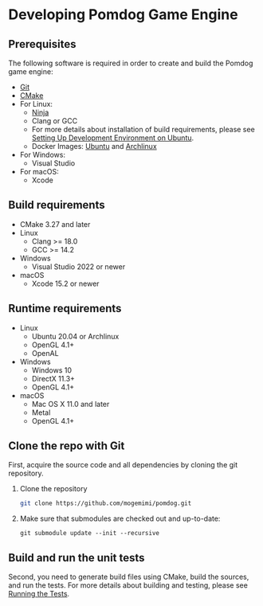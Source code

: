 # Developing Pomdog Game Engine

## Prerequisites

The following software is required in order to create and build the Pomdog game engine:

- [Git](https://www.git-scm.com/)
- [CMake](https://cmake.org/)
- For Linux:
  - [Ninja](https://ninja-build.org/)
  - Clang or GCC
  - For more details about installation of build requirements, please see [Setting Up Development Environment on Ubuntu](Setting-Up-Development-Environment-on-Ubuntu.md).
  - Docker Images: [Ubuntu](https://hub.docker.com/r/mogemimi/gamedev-ubuntu) and [Archlinux](https://hub.docker.com/r/mogemimi/gamedev-archlinux/)
- For Windows:
  - Visual Studio
- For macOS:
  - Xcode

## Build requirements

- CMake 3.27 and later
- Linux
  - Clang >= 18.0
  - GCC >= 14.2
- Windows
  - Visual Studio 2022 or newer
- macOS
  - Xcode 15.2 or newer

## Runtime requirements

- Linux
  - Ubuntu 20.04 or Archlinux
  - OpenGL 4.1+
  - OpenAL
- Windows
  - Windows 10
  - DirectX 11.3+
  - OpenGL 4.1+
- macOS
  - Mac OS X 11.0 and later
  - Metal
  - OpenGL 4.1+

## Clone the repo with Git

First, acquire the source code and all dependencies by cloning the git repository.

1. Clone the repository

    ```sh
    git clone https://github.com/mogemimi/pomdog.git
    ```

2. Make sure that submodules are checked out and up-to-date:

    ```shell
    git submodule update --init --recursive
    ```

## Build and run the unit tests

Second, you need to generate build files using CMake, build the sources, and run the tests.
For more details about building and testing, please see [Running the Tests](Running-the-Tests.md).
